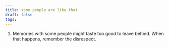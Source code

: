 ```yaml
---
title: some people are like that
draft: false
tags:
---
```

1. Memories with some people might taste too good to leave behind. When that happens, remember the disrespect.